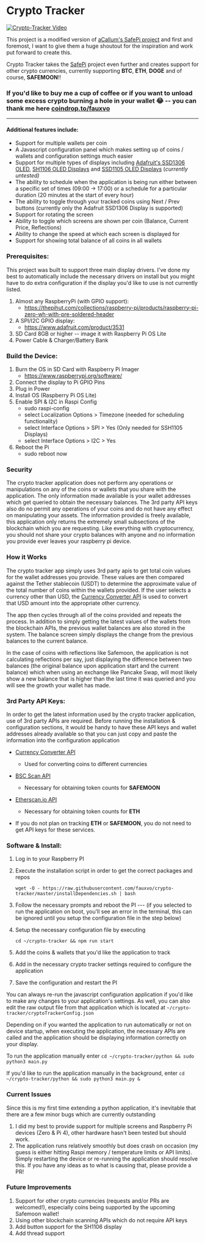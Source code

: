 # Crypto Tracker

[![Crypto-Tracker Video](https://img.youtube.com/vi/Dk3PGryk1vc/0.jpg)](https://www.youtube.com/watch?v=Dk3PGryk1vc)

This project is a modified version of [aCallum's SafePi project](https://github.com/aCallum/SafePi) and first and foremost, I want to give them a huge shoutout for the inspiration and work put forward to create this.

Crypto Tracker takes the [SafePi](https://github.com/aCallum/SafePi) project even further and creates support for other crypto currencies, currently supporting **BTC**, **ETH**, **DOGE** and of course, **SAFEMOON**!!

### If you'd like to buy me a cup of coffee or if you want to unload some excess crypto burning a hole in your wallet 😂 -- you can thank me here [coindrop.to/fauxvo](https://coindrop.to/fauxvo)

---

#### Additional features include:

- Support for multiple wallets per coin
- A Javascript configuration panel which makes setting up of coins / wallets and configuration settings much easier
- Support for multiple types of displays including [Adafruit's SSD1306 OLED](https://www.adafruit.com/product/3531), [SH1106 OLED Displays](https://www.waveshare.com/wiki/1.3inch_OLED_HAT) and [SSD1105 OLED Displays](https://thepihut.com/collections/raspberry-pi-screens/products/128x32-2-23inch-oled-display-hat-for-raspberry-pi) (_currently untested)_
- The ability to schedule when the application is being run either between a specific set of times (09:00 -> 17:00) or a schedule for a particular duration (20 minutes at the start of every hour)
- The ability to toggle through your tracked coins using Next / Prev buttons (currently only the Adafruit SSD1306 Display is supported)
- Support for rotating the screen
- Ability to toggle which screens are shown per coin (Balance, Current Price, Reflections)
- Ability to change the speed at which each screen is displayed for
- Support for showing total balance of all coins in all wallets

### Prerequisites:

This project was built to support three main display drivers. I've done my best to automatically include the necessary drivers on install but you might have to do extra configuration if the display you'd like to use is not currently listed.

1. Almost any RaspberryPi (with GPIO support):
   - https://thepihut.com/collections/raspberry-pi/products/raspberry-pi-zero-wh-with-pre-soldered-header
2. A SPI/I2C GPIO display:
   - https://www.adafruit.com/product/3531
3. SD Card 8GB or higher -- image it with Raspberry Pi OS Lite
4. Power Cable & Charger/Battery Bank

### Build the Device:

1. Burn the OS in SD Card with Raspberry Pi Imager
   - https://www.raspberrypi.org/software/
2. Connect the display to Pi GPIO Pins
3. Plug in Power
4. Install OS (Raspberry Pi OS Lite)
5. Enable SPI & I2C in Raspi Config
   - sudo raspi-config
   - select Localization Options > Timezone (needed for scheduling functionality)
   - select Interface Options > SPI > Yes (Only needed for SSH1105 Displays)
   - select Interface Options > I2C > Yes
6. Reboot the Pi
   - sudo reboot now

### Security

The crypto tracker application does not perform any operations or manipulations on any of the coins or wallets that you share with the application. The only information made available is your wallet addresses which get queried to obtain the necessary balances. The 3rd party API keys also do no permit any operations of your coins and do not have any effect on manipulating your assets. The information provided is freely available, this application only returns the extremely small subsections of the blockchain which you are requesting. Like everything with cryptocurrency, you should not share your crypto balances with anyone and no information you provide ever leaves your raspberry pi device.

### How it Works

The crypto tracker app simply uses 3rd party apis to get total coin values for the wallet addresses you provide. These values are then compared against the Tether stablecoin (USDT) to determine the approximate value of the total number of coins within the wallets provided. If the user selects a currency other than USD, the [Currency Converter API](https://free.currencyconverterapi.com/free-api-key) is used to convert that USD amount into the appropriate other currency.

The app then cycles through all of the coins provided and repeats the process. In addition to simply getting the latest values of the wallets from the blockchain APIs, the previous wallet balances are also stored in the system. The balance screen simply displays the change from the previous balances to the current balance.

In the case of coins with reflections like Safemoon, the application is not calculating reflections per say, just displaying the difference between two balances (the original balance upon application start and the current balance) which when using an exchange like Pancake Swap, will most likely show a new balance that is higher than the last time it was queried and you will see the growth your wallet has made.

### 3rd Party API Keys:

In order to get the latest information used by the crypto tracker application, use of 3rd party APIs are required. Before running the installation & configuration sections, it would be handy to have these API keys and wallet addresses already available so that you can just copy and paste the information into the configuration application

- [Currency Converter API](https://free.currencyconverterapi.com/free-api-key)
  - Used for converting coins to different currencies
- [BSC Scan API](https://bscscan.com/register)
  - Necessary for obtaining token counts for **SAFEMOON**
- [Etherscan.io API](https://etherscan.io/register)

  - Necessary for obtaining token counts for **ETH**

- If you do not plan on tracking **ETH** or **SAFEMOON**, you do not need to get API keys for these services.

### Software & Install:

1. Log in to your Raspberry PI
2. Execute the installation script in order to get the correct packages and repos

   `wget -O - https://raw.githubusercontent.com/fauxvo/crypto-tracker/master/installDependencies.sh | bash`

3. Follow the necessary prompts and reboot the PI --- (if you selected to run the application on boot, you'll see an error in the terminal, this can be ignored until you setup the configuration file in the step below)
4. Setup the necessary configuration file by executing

   `cd ~/crypto-tracker && npm run start`

5. Add the coins & wallets that you'd like the application to track
6. Add in the necessary crypto tracker settings required to configure the application
7. Save the configuration and restart the PI

You can always re-run the javascript configuration application if you'd like to make any changes to your application's settings. As well, you can also edit the raw output file from that application which is located at `~/crypto-tracker/cryptoTrackerConfig.json`

Depending on if you wanted the application to run automatically or not on device startup, when executing the application, the necessary APIs are called and the application should be displaying information correctly on your display.

To run the application manually enter
`cd ~/crypto-tracker/python && sudo python3 main.py`

If you'd like to run the application manually in the background, enter
`cd ~/crypto-tracker/python && sudo python3 main.py &`

### Current Issues

Since this is my first time extending a python application, it's inevitable that there are a few minor bugs which are currently outstanding

1. I did my best to provide support for multiple screens and Raspberry Pi devices (Zero & Pi 4), other hardware hasn't been tested but should work.
2. The application runs relatively smoothly but does crash on occasion (my guess is either hitting Raspi memory / temperature limits or API limits). Simply restarting the device or re-running the application should resolve this. If you have any ideas as to what is causing that, please provide a PR!

### Future Improvements

1. Support for other crypto currencies (requests and/or PRs are welcomed!), especially coins being supported by the upcoming Safemoon wallet!
2. Using other blockchain scanning APIs which do not require API keys
3. Add button support for the SH1106 display
4. Add thread support
